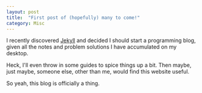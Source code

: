 ```yaml
---
layout: post
title:  "First post of (hopefully) many to come!"
category: Misc
---
```


I recently discovered [Jekyll](https://jekyllrb.com/) and decided I should start a programming blog,
given all the notes and problem solutions I have accumulated on my desktop.

Heck, I'll even throw in some guides to spice things up a bit. Then maybe,
just maybe, someone else, other than me, would find this website useful.

So yeah, this blog is officially a thing.